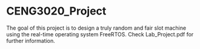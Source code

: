 # CENG3020_Project

The goal of this project is to design a truly random and fair slot machine using the real-time operating system FreeRTOS. Check Lab_Project.pdf for further information.
